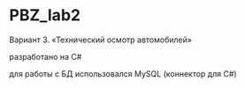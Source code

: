 # PBZ_lab2
Вариант 3. «Технический осмотр автомобилей»

разработано на C#

для работы с БД использовался MySQL (коннектор для C#)


